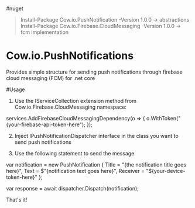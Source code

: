 #nuget
> Install-Package Cow.io.PushNotification -Version 1.0.0 -> abstractions <br />
> Install-Package Cow.io.Firebase.CloudMessaging -Version 1.0.0 -> fcm implementation

# Cow.io.PushNotifications
Provides simple structure for sending push notifications through firebase cloud messaging (FCM) for .net core

#Usage 

1. Use the IServiceCollection extension method from Cow.io.Firebase.CloudMessaging namespace:

services.AddFirebaseCloudMessagingDependency(o =>
{
     o.WithToken("{your-firebase-api-token-here");
});

2. Inject IPushNotificationDispatcher interface in the class you want to send push notifications

3. Use the following statement to send the message 

var notification = new PushNotification
 {
	Title = "{the notification title goes here}",
        Text = $"{notification text goes here}",
        Receiver = "${your-device-token-here}"
};

var response = await dispatcher.Dispatch(notification);

That's it!
